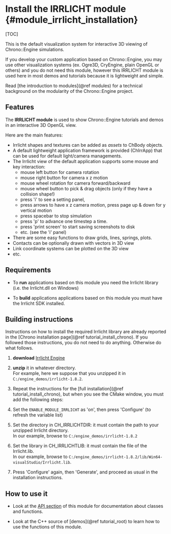 Install the IRRLICHT module {#module_irrlicht_installation}
==========================

[TOC]

This is the default visualization system for interactive 3D viewing of Chrono::Engine simulations.

If you develop your custom application based on Chrono::Engine, you may use other 
visualization systems (ex. Ogre3D, CryEngine, plain OpenGL or others) and you do not 
need this module, however this IRRLICHT module is used here in most demos 
and tutorials because it is lightweight and simple. 

Read [the introduction to modules](@ref modules) for a technical 
background on the modularity of the Chrono::Engine project.


## Features

The **IRRLICHT module** is used to show Chrono::Engine tutorials and 
demos in an interactive 3D OpenGL view.

Here are the main features:

- Irrlicht shapes and textures can be added as _assets_ to ChBody objects.
- A default lightweight application framework is provided (ChIrrApp) 
  that can be used for default light/camera managements.
- The Irrlicht view of the default application supports some 
  mouse and key interaction:
	- mouse left button for camera rotation
	- mouse right button for camera x z motion
	- mouse wheel rotation for camera forward/backward
	- mouse wheel button to pick & drag objects (only if they have a collision shape!)
	- press 'i' to see a setting panel,
	- press arrows to have x z camera motion, press page up & down for y vertical motion
	- press spacebar to stop simulation
	- press 'p' to advance one timestep a time.
	- press 'print screen' to start saving screenshots to disk
	- etc. (see the 'i' panel)
- There are some easy functions to draw grids, lines, springs, plots.
- Contacts can be optionally drawn with vectors in 3D view
- Link coordinate systems can be plotted on the 3D view
- etc.


## Requirements

- To **run** applications based on this module you need the Irrlicht library (i.e. the Irrlicht.dll on Windows) 

- To **build** applications applications based on this module you must have the Irrlicht SDK installed.




## Building instructions

Instructions on how to install the required Irrlicht library are already reported in 
the [Chrono installation page](@ref tutorial_install_chrono). If you followed those instructions,
you do not need to do anything. Otherwise do what follows.
   
1. **download** [Irrlicht Engine](http://irrlicht.sourceforge.net/downloads.html) 

2. **unzip** it in whatever directory.  
   For example, here we suppose that you unzipped it in `C:/engine_demos/irrlicht-1.8.2`.

3. Repeat the instructions for the [full installation](@ref tutorial_install_chrono), but when you see 
   the CMake window, you must add the following steps:
   
4. Set the `ENABLE_MODULE_IRRLICHT` as 'on', then press 'Configure' (to refresh the variable list) 
 
5. Set the directory in CH_IRRLICHTDIR: it must contain the path to your unzipped Irrlicht directory.  
   In our example, browse to `C:/engine_demos/irrlicht-1.8.2`
   
6. Set the library in CH_IRRLICHTLIB: it must contain the file of the Irrlicht.lib.  
   In our example, browse to `C:/engine_demos/irrlicht-1.8.2/lib/Win64-visualStudio/Irrlicht.lib`.
	 
7. Press 'Configure' again, then 'Generate', and proceed as usual in the installation instructions.


## How to use it

- Look at the [API section](group__irrlicht__module.html) of this module for documentation about classes and functions.

- Look at the C++ source of [demos](@ref tutorial_root) to learn how to use the functions of this module.
